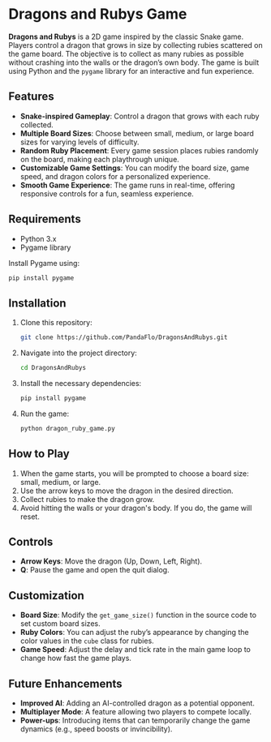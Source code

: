 # Dragons and Rubys Game

**Dragons and Rubys** is a 2D game inspired by the classic Snake game. Players control a dragon that grows in size by collecting rubies scattered on the game board. The objective is to collect as many rubies as possible without crashing into the walls or the dragon’s own body. The game is built using Python and the `pygame` library for an interactive and fun experience.

## Features

- **Snake-inspired Gameplay**: Control a dragon that grows with each ruby collected.
- **Multiple Board Sizes**: Choose between small, medium, or large board sizes for varying levels of difficulty.
- **Random Ruby Placement**: Every game session places rubies randomly on the board, making each playthrough unique.
- **Customizable Game Settings**: You can modify the board size, game speed, and dragon colors for a personalized experience.
- **Smooth Game Experience**: The game runs in real-time, offering responsive controls for a fun, seamless experience.

## Requirements

- Python 3.x
- Pygame library

Install Pygame using:
```bash
pip install pygame
```

## Installation

1. Clone this repository:
    ```bash
    git clone https://github.com/PandaFlo/DragonsAndRubys.git
    ```

2. Navigate into the project directory:
    ```bash
    cd DragonsAndRubys
    ```

3. Install the necessary dependencies:
    ```bash
    pip install pygame
    ```

4. Run the game:
    ```bash
    python dragon_ruby_game.py
    ```

## How to Play

1. When the game starts, you will be prompted to choose a board size: small, medium, or large.
2. Use the arrow keys to move the dragon in the desired direction.
3. Collect rubies to make the dragon grow.
4. Avoid hitting the walls or your dragon's body. If you do, the game will reset.

## Controls

- **Arrow Keys**: Move the dragon (Up, Down, Left, Right).
- **Q**: Pause the game and open the quit dialog.

## Customization

- **Board Size**: Modify the `get_game_size()` function in the source code to set custom board sizes.
- **Ruby Colors**: You can adjust the ruby’s appearance by changing the color values in the `cube` class for rubies.
- **Game Speed**: Adjust the delay and tick rate in the main game loop to change how fast the game plays.

## Future Enhancements

- **Improved AI**: Adding an AI-controlled dragon as a potential opponent.
- **Multiplayer Mode**: A feature allowing two players to compete locally.
- **Power-ups**: Introducing items that can temporarily change the game dynamics (e.g., speed boosts or invincibility).

